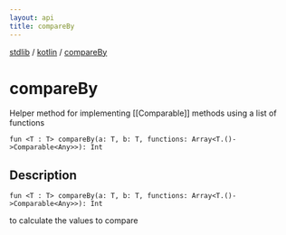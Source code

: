 ```yaml
---
layout: api
title: compareBy
---
```

[stdlib](../index.md) / [kotlin](index.md) / [compareBy](compareBy.md)

# compareBy
Helper method for implementing [[Comparable]] methods using a list of functions
```
fun <T : T> compareBy(a: T, b: T, functions: Array<T.()->Comparable<Any>>): Int
```
## Description
```
fun <T : T> compareBy(a: T, b: T, functions: Array<T.()->Comparable<Any>>): Int
```
to calculate the values to compare

